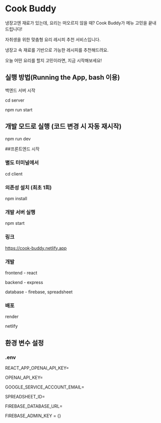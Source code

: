 # Cook Buddy
냉장고엔 재료가 있는데, 요리는 떠오르지 않을 때? Cook Buddy가 메뉴 고민을 끝내드립니다!

자취생을 위한 맞춤형 요리 레시피 추천 서비스입니다.

냉장고 속 재료를 기반으로 가능한 레시피를 추천해드려요.

오늘 어떤 요리를 할지 고민이라면, 지금 시작해보세요!

## 실행 방법(Running the App, bash 이용)
백엔드 서버 시작

cd server

npm run start

## 개발 모드로 실행 (코드 변경 시 자동 재시작)
npm run dev

##프론트엔드 시작
### 별도 터미널에서
cd client

### 의존성 설치 (최초 1회)
npm install

### 개발 서버 실행
npm start

### 링크
https://cook-buddy.netlify.app

### 개발
frontend - react

backend - express

database - firebase, spreadsheet

### 배포
render

netlify

## 환경 변수 설정

### .env
REACT_APP_OPENAI_API_KEY=

OPENAI_API_KEY=

GOOGLE_SERVICE_ACCOUNT_EMAIL=

SPREADSHEET_ID=

FIREBASE_DATABASE_URL=

FIREBASE_ADMIN_KEY = {}


